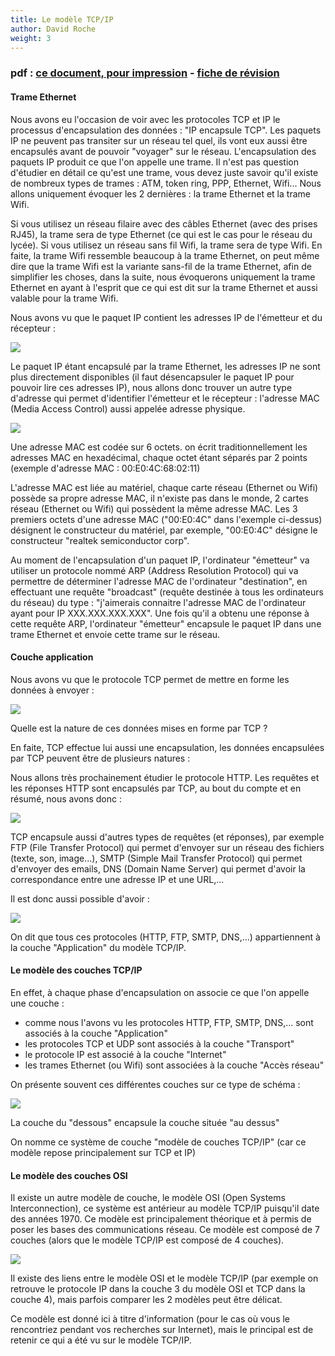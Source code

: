 ```yaml
---
title: Le modèle TCP/IP
author: David Roche
weight: 3
---
```



### pdf : [ce document, pour impression](/uploads/docsnsi/reseau/nsi_prem_modele_tcpip.pdf) - [fiche de révision](/uploads/docsnsi/reseau/17_modele_tcp_ip.pdf)



#### Trame Ethernet

Nous avons eu l'occasion de voir avec les protocoles TCP et IP le
processus d'encapsulation des données : "IP encapsule TCP". Les
paquets IP ne peuvent pas transiter sur un réseau tel quel, ils vont eux
aussi être encapsulés avant de pouvoir "voyager" sur le réseau.
L'encapsulation des paquets IP produit ce que l'on appelle une trame.
Il n'est pas question d'étudier en détail ce qu'est une trame, vous
devez juste savoir qu'il existe de nombreux types de trames : ATM,
token ring, PPP, Ethernet, Wifi\... Nous allons uniquement évoquer les 2
dernières : la trame Ethernet et la trame Wifi.

Si vous utilisez un réseau filaire avec des câbles Ethernet (avec des
prises RJ45), la trame sera de type Ethernet (ce qui est le cas pour le
réseau du lycée). Si vous utilisez un réseau sans fil Wifi, la trame
sera de type Wifi. En faite, la trame Wifi ressemble beaucoup à la trame
Ethernet, on peut même dire que la trame Wifi est la variante sans-fil
de la trame Ethernet, afin de simplifier les choses, dans la suite, nous
évoquerons uniquement la trame Ethernet en ayant à l'esprit que ce qui
est dit sur la trame Ethernet et aussi valable pour la trame Wifi.

Nous avons vu que le paquet IP contient les adresses IP de l'émetteur
et du récepteur :

![](/uploads/docsnsi/reseau/img/TCP_IP_3.jpg)

Le paquet IP étant encapsulé par la trame Ethernet, les adresses IP ne
sont plus directement disponibles (il faut désencapsuler le paquet IP
pour pouvoir lire ces adresses IP), nous allons donc trouver un autre
type d'adresse qui permet d'identifier l'émetteur et le récepteur :
l'adresse MAC (Media Access Control) aussi appelée adresse physique.

![](/uploads/docsnsi/reseau/img/nsi_prem_mod_tcpip_1.png)

Une adresse MAC est codée sur 6 octets. on écrit traditionnellement les
adresses MAC en hexadécimal, chaque octet étant séparés par 2 points
(exemple d'adresse MAC : 00:E0:4C:68:02:11)

L'adresse MAC est liée au matériel, chaque carte réseau (Ethernet ou
Wifi) possède sa propre adresse MAC, il n'existe pas dans le monde, 2
cartes réseau (Ethernet ou Wifi) qui possèdent la même adresse MAC. Les
3 premiers octets d'une adresse MAC ("00:E0:4C" dans l'exemple
ci-dessus) désignent le constructeur du matériel, par exemple,
"00:E0:4C" désigne le constructeur "realtek semiconductor corp".

Au moment de l'encapsulation d'un paquet IP, l'ordinateur
"émetteur" va utiliser un protocole nommé ARP (Address Resolution
Protocol) qui va permettre de déterminer l'adresse MAC de l'ordinateur
"destination", en effectuant une requête "broadcast" (requête
destinée à tous les ordinateurs du réseau) du type : "j'aimerais
connaitre l'adresse MAC de l'ordinateur ayant pour IP
XXX.XXX.XXX.XXX". Une fois qu'il a obtenu une réponse à cette requête
ARP, l'ordinateur "émetteur" encapsule le paquet IP dans une trame
Ethernet et envoie cette trame sur le réseau.

#### Couche application

Nous avons vu que le protocole TCP permet de mettre en forme les données
à envoyer :

![](/uploads/docsnsi/reseau/img/nsi_prem_mod_tcpip_2.png)

Quelle est la nature de ces données mises en forme par TCP ?

En faite, TCP effectue lui aussi une encapsulation, les données
encapsulées par TCP peuvent être de plusieurs natures :

Nous allons très prochainement étudier le protocole HTTP. Les requêtes
et les réponses HTTP sont encapsulés par TCP, au bout du compte et en
résumé, nous avons donc :

![](/uploads/docsnsi/reseau/img/nsi_prem_mod_tcpip_3.png)

TCP encapsule aussi d'autres types de requêtes (et réponses), par
exemple FTP (File Transfer Protocol) qui permet d'envoyer sur un réseau
des fichiers (texte, son, image\...), SMTP (Simple Mail Transfer
Protocol) qui permet d'envoyer des emails, DNS (Domain Name Server) qui
permet d'avoir la correspondance entre une adresse IP et une URL,\...

Il est donc aussi possible d'avoir :

![](/uploads/docsnsi/reseau/img/nsi_prem_mod_tcpip_4.png)

On dit que tous ces protocoles (HTTP, FTP, SMTP, DNS,\...) appartiennent
à la couche "Application" du modèle TCP/IP.

#### Le modèle des couches TCP/IP

En effet, à chaque phase d'encapsulation on associe ce que l'on
appelle une couche :

-   comme nous l'avons vu les protocoles HTTP, FTP, SMTP, DNS,\... sont
    associés à la couche "Application"
-   les protocoles TCP et UDP sont associés à la couche "Transport"
-   le protocole IP est associé à la couche "Internet"
-   les trames Ethernet (ou Wifi) sont associées à la couche "Accès
    réseau"

On présente souvent ces différentes couches sur ce type de schéma :

![](/uploads/docsnsi/reseau/img/nsi_prem_mod_tcpip_5.png)

La couche du "dessous" encapsule la couche située "au dessus"

On nomme ce système de couche "modèle de couches TCP/IP" (car ce
modèle repose principalement sur TCP et IP)

#### Le modèle des couches OSI

Il existe un autre modèle de couche, le modèle OSI (Open Systems
Interconnection), ce système est antérieur au modèle TCP/IP puisqu'il
date des années 1970. Ce modèle est principalement théorique et à permis
de poser les bases des communications réseau. Ce modèle est composé de 7
couches (alors que le modèle TCP/IP est composé de 4 couches).

![](/uploads/docsnsi/reseau/img/nsi_prem_mod_tcpip_6.png)

Il existe des liens entre le modèle OSI et le modèle TCP/IP (par exemple
on retrouve le protocole IP dans la couche 3 du modèle OSI et TCP dans
la couche 4), mais parfois comparer les 2 modèles peut être délicat.

Ce modèle est donné ici à titre d'information (pour le cas où vous le
rencontriez pendant vos recherches sur Internet), mais le principal est
de retenir ce qui a été vu sur le modèle TCP/IP.
